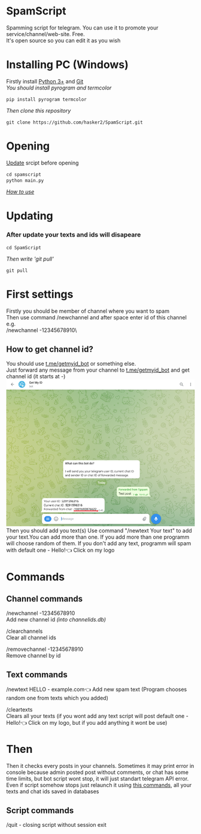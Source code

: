# SpamScript
Spamming script for telegram. You can use it to promote your service/channel/web-site. Free.\
It's open source so you can edit it as you wish
# Installing PC (Windows)
Firstly install [Python 3+](https://www.python.org/downloads/) and [Git](https://git-scm.com/downloads)\
*You should install pyrogram and termcolor*

	pip install pyrogram termcolor

*Then clone this repository*

	git clone https://github.com/hasker2/SpamScript.git
# Opening
[Update](https://github.com/hasker2/SpamScript/blob/main/README.md#updating) srcipt before opening

	cd spamscript
	python main.py

*[How to use](https://github.com/hasker2/SpamScript/blob/main/README.md#commands)*
# Updating
### After update your texts and ids will disapeare

	cd SpamScript
	
*Then write 'git pull'*
	
	git pull
# First settings
Firstly you should be member of channel where you want to spam\
Then use command /newchannel and after space enter id of this channel e.g.\
/newchannel -12345678910\
## How to get channel id?
You should use [t.me/getmyid_bot](t.me/getmyid_bot) or something else.\
Just forward any message from your channel to [t.me/getmyid_bot](t.me/getmyid_bot) and get channel id (it starts at -)\
![Id of my test channel whick I created. It should start with dash (-)](https://github.com/hasker2/SpamScript/blob/main/screens/%D0%97%D0%BD%D1%96%D0%BC%D0%BE%D0%BA%20%D0%B5%D0%BA%D1%80%D0%B0%D0%BD%D0%B0%202022-06-20%20154640.png)
Then you should add you text(s)
Use command "/newtext Your text" to add your text.You can add more than one. If you add more than one programm will choose random of them. If you don't add any text, programm will spam with default one - Hello!👈 Click on my logo
# Commands
## Channel commands
/newchannel -12345678910\
Add new channel id *(into channelids.db)*

/clearchannels\
Clear all channel ids

/removechannel -12345678910\
Remove channel by id

## Text commands
/newtext HELLO - example.com👈
Add new spam text (Program chooses random one from texts which you added)

/cleartexts\
Clears all your texts (if you wont add any text script will post default one - Hello!👈 Click on my logo, but if you add anything it wont be use)
# Then
Then it checks every posts in your channels. Sometimes it may print error in console because admin posted post without comments, or chat has some time limits, but bot script wont stop, it will just standart telegram API error. Even if script somehow stops just relaunch it using [this commands](https://github.com/hasker2/SpamScript#opening), all your texts and chat ids saved in databases
## Script commands
/quit - closing script without session exit
